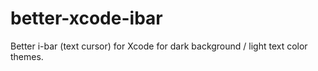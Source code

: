 better-xcode-ibar
=================

Better i-bar (text cursor) for Xcode for dark background / light text color themes.
